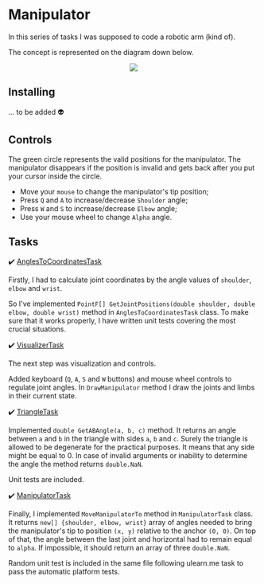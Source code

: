 # Manipulator
In this series of tasks I was supposed to code a robotic arm (kind of).

The concept is represented on the diagram down below.

<p align="center">
  <img src="https://github.com/ruPauk/ulearn-me-c-sharp-practice/blob/main/manipulator/manipulator.png">
</p>

## Installing

... to be added :alien:

## Controls

The green circle represents the valid positions for the manipulator. The manipulator disappears if the position is invalid and gets back after you put your cursor inside the circle.

* Move your `mouse` to change the manipulator's tip position;
* Press `Q` and `A` to increase/decrease `Shoulder` angle;
* Press `W` and `S` to increase/decrease `Elbow` angle;
* Use your mouse wheel to change `Alpha` angle.

## Tasks

:heavy_check_mark: [AnglesToCoordinatesTask](https://ulearn.me/course/basicprogramming/Praktika_Manipulyator__f460a5b6-3f82-4c55-9462-ac3fcf2d1888)

Firstly, I had to calculate joint coordinates by the angle values of `shoulder`, `elbow` and `wrist`.

So I've implemented `PointF[] GetJointPositions(double shoulder, double elbow, double wrist)` method in `AnglesToCoordinatesTask` class.  To make sure that it works properly, I have written unit tests covering the most crucial situations.

:heavy_check_mark: [VisualizerTask](https://ulearn.me/course/basicprogramming/Praktika_Vizualizatsiya__4f9ae5a0-2be9-4d2b-aa2c-7f99deaabf7a)

The next step was visualization and controls.

Added keyboard (`Q`, `A`, `S` and `W` buttons) and mouse wheel controls to regulate joint angles. In `DrawManipulator` method I draw the joints and limbs in their current state.

:heavy_check_mark: [TriangleTask](https://ulearn.me/course/basicprogramming/Praktika_Poisk_ugla__dd1993d4-6600-4368-bc9f-68055ef1eae4)

Implemented `double GetABAngle(a, b, c)` method. It returns an angle between `a` and `b` in the triangle with sides `a`, `b` and `c`.  Surely the triangle is allowed to be degenerate for the practical purposes. It means that any side might be equal to 0. In case of invalid arguments or inability to determine the angle the method returns `double.NaN`.

Unit tests are included.

:heavy_check_mark: [ManipulatorTask](https://ulearn.me/course/basicprogramming/Praktika_Reshenie_manipulyatora__2088e9aa-8fdd-4df3-b190-d57bb2390dfd)

Finally, I implemented `MoveManipulatorTo` method in `ManipulatorTask` class.
It returns `new[] {shoulder, elbow, wrist}` array of angles needed to bring the manipulator's tip to position `(x, y)` relative to the anchor `(0, 0)`. On top of that, the angle between the last joint and horizontal had to remain equal to `alpha`.
If impossible, it should return an array of three `double.NaN`.

Random unit test is included in the same file following ulearn.me task to pass the automatic platform tests.
